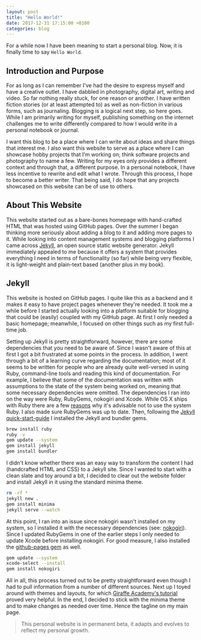 ```yaml
---
layout: post
title: "Hello World!"
date: 2017-12-31 17:15:00 +0100
categories: blog
---
```


For a while now I have been meaning to start a personal blog. Now, it is finally time to say `Hello World`.

<!-- more -->

## Introduction and Purpose

For as long as I can remember I've had the desire to express myself and have a creative outlet. I have dabbled in photography, digital art, writing and video. So far nothing really stuck, for one reason or another. I have written fiction stories (or at least attempted to) as well as non-fiction in various forms, such as journaling. Blogging is a logical next step, so here goes. While I am primarily writing for myself, publishing something on the internet challenges me to write differently compared to how I would write in a personal notebook or journal. 

I want this blog to be a place where I can write about ideas and share things that interest me. I also want this website to serve as a place where I can showcase hobby projects that I'm working on; think software projects and photography to name a few. Writing for my eyes only provides a different context and through that, a different purpose. In a personal notebook, I have less incentive to rewrite and edit what I wrote. Through this process, I hope to become a better writer. That being said, I do hope that any projects showcased on this website can be of use to others.

## About This Website

This website started out as a bare-bones homepage with hand-crafted HTML that was hosted using GitHub pages. Over the summer I began thinking more seriously about adding a blog to it and adding more pages to it. While looking into content management systems and blogging platforms I came across [Jekyll](https://jekyllrb.com/), an open source static website generator. Jekyll immediately appealed to me because it offers a system that provides everything I need in terms of functionality (so far) while being very flexible, it is light-weight and plain-text based (another plus in my book).

## Jekyll

This website is hosted on GitHub pages. I quite like this as a backend and it makes it easy to have project pages whenever they're needed. It took me a while before I started actually looking into a platform suitable for blogging that could be (easily) coupled with my GitHub page. At first I only needed a basic homepage; meanwhile, I focused on other things such as my first full-time job.

Setting up Jekyll is pretty straightforward, however, there are some dependencies that you need to be aware of. Since I wasn't aware of this at first I got a bit frustrated at some points in the process. In addition, I went through a bit of a learning curve regarding the documentation; most of it seems to be written for people who are already quite well-versed in using Ruby, command-line tools and reading this kind of documentation. For example, I believe that some of the documentation was written with assumptions to the state of the system being worked on, meaning that some necessary dependencies were omitted. The dependencies I ran into on the way were Ruby, RubyGems, nokogiri and Xcode. While OS X ships with Ruby there are a few [reasons](https://robots.thoughtbot.com/psa-do-not-use-system-ruby) why it's advisable not to use the system Ruby. I also made sure RubyGems was up to date. Then, following the [Jekyll quick-start-guide](https://jekyllrb.com/docs/quickstart/) I installed the Jekyll and bundler gems.

``` bash
brew install ruby
ruby -v
gem update --system
gem install jekyll
gem install bundler
```

I didn't know whether there was an easy way to transform the content I had (handcrafted HTML and CSS) to a Jekyll site. Since I wanted to start with a clean slate and toy around a bit, I decided to clear out the website folder and install Jekyll in it using the standard minima theme.

``` bash
rm -rf *
jekyll new .
gem install minima
jekyll serve --watch
```

At this point, I ran into an issue since nokogiri wasn't installed on my system, so I installed it with the necessary dependencies (see: [nokogiri](http://www.nokogiri.org/tutorials/installing_nokogiri.html#mac_os_x)). Since I updated RubyGems in one of the earlier steps I only needed to update Xcode before installing nokogiri. For good measure, I also installed the [github-pages gem](https://github.com/github/pages-gem) as well.

``` bash
gem update --system
xcode-select --install
gem install nokogiri
```

All in all, this process turned out to be pretty straightforward even though I had to pull information from a number of different sources. Next up I toyed around with themes and layouts, for which [Giraffe Academy's tutorial](https://www.youtube.com/watch?v=T1itpPvFWHI&list=PLLAZ4kZ9dFpOPV5C5Ay0pHaa0RJFhcmcB) proved very helpful. In the end, I decided to stick with the minima theme and to make changes as needed over time. Hence the tagline on my main page.

> This personal website is in permanent beta, it adapts and evolves to reflect my personal growth.